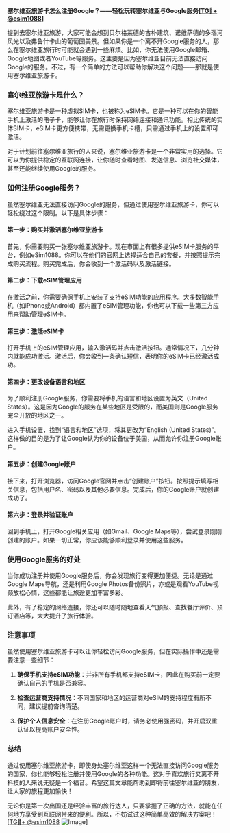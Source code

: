 **塞尔维亚旅游卡怎么注册Google？——轻松玩转塞尔维亚与Google服务[[TG💪+ @esim1088](https://t.me/s/esim1088)]**

提到去塞尔维亚旅游，大家可能会想到贝尔格莱德的古朴建筑、诺维萨德的多瑙河风光以及弗鲁什卡山的葡萄园美景。但如果你是一个离不开Google服务的人，那么在塞尔维亚旅行时可能就会遇到一些麻烦。比如，你无法使用Google邮箱、Google地图或者YouTube等服务。这主要是因为塞尔维亚目前无法直接访问Google的服务。不过，有一个简单的方法可以帮助你解决这个问题——那就是使用塞尔维亚旅游卡。

### 塞尔维亚旅游卡是什么？

塞尔维亚旅游卡是一种虚拟SIM卡，也被称为eSIM卡。它是一种可以在你的智能手机上激活的电子卡，能够让你在旅行时保持网络连接和通讯功能。相比传统的实体SIM卡，eSIM卡更方便携带，无需更换手机卡槽，只需通过手机上的设置即可激活。

对于计划前往塞尔维亚旅行的人来说，塞尔维亚旅游卡是一个非常实用的选择。它可以为你提供稳定的互联网连接，让你随时查看地图、发送信息、浏览社交媒体，甚至还能继续使用Google的服务。

### 如何注册Google服务？

虽然塞尔维亚无法直接访问Google的服务，但通过使用塞尔维亚旅游卡，你可以轻松绕过这个限制。以下是具体步骤：

#### 第一步：购买并激活塞尔维亚旅游卡

首先，你需要购买一张塞尔维亚旅游卡。现在市面上有很多提供eSIM卡服务的平台，例如eSim1088。你可以在他们的官网上选择适合自己的套餐，并按照提示完成购买流程。购买完成后，你会收到一个激活码以及激活链接。

#### 第二步：下载eSIM管理应用

在激活之前，你需要确保手机上安装了支持eSIM功能的应用程序。大多数智能手机（如iPhone或Android）都内置了eSIM管理功能，你也可以下载一些第三方应用来帮助管理eSIM卡。

#### 第三步：激活eSIM卡

打开手机上的eSIM管理应用，输入激活码并点击激活按钮。通常情况下，几分钟内就能成功激活。激活后，你会收到一条确认短信，表明你的eSIM卡已经激活成功。

#### 第四步：更改设备语言和地区

为了顺利注册Google服务，你需要将手机的语言和地区设置为英文（United States）。这是因为Google的服务在某些地区是受限的，而美国则是Google服务完全开放的地区之一。

进入手机设置，找到“语言和地区”选项，将其更改为“English (United States)”。这样做的目的是为了让Google认为你的设备位于美国，从而允许你注册Google账户。

#### 第五步：创建Google账户

接下来，打开浏览器，访问Google官网并点击“创建账户”按钮。按照提示填写相关信息，包括用户名、密码以及其他必要信息。完成后，你的Google账户就创建成功了。

#### 第六步：登录并验证账户

回到手机上，打开Google相关应用（如Gmail、Google Maps等），尝试登录刚刚创建的账户。如果一切正常，你应该能够顺利登录并使用这些服务。

### 使用Google服务的好处

当你成功注册并使用Google服务后，你会发现旅行变得更加便捷。无论是通过Google Maps导航，还是利用Google Photos备份照片，亦或是观看YouTube视频放松心情，这些都能让旅途更加丰富多彩。

此外，有了稳定的网络连接，你还可以随时随地查看天气预报、查找餐厅评价、预订酒店等，大大提升了旅行体验。

### 注意事项

虽然使用塞尔维亚旅游卡可以让你轻松访问Google服务，但在实际操作中还是需要注意一些细节：

1. **确保手机支持eSIM功能**：并非所有手机都支持eSIM卡，因此在购买前一定要确认自己的手机是否兼容。
   
2. **检查运营商支持情况**：不同国家和地区的运营商对eSIM的支持程度有所不同，建议提前咨询清楚。

3. **保护个人信息安全**：在注册Google账户时，请务必使用强密码，并开启双重认证以提高账户安全性。

### 总结

通过使用塞尔维亚旅游卡，即使身处塞尔维亚这样一个无法直接访问Google服务的国家，你也能够轻松注册并使用Google的各种功能。这对于喜欢旅行又离不开科技的人来说无疑是一个福音。希望这篇文章能帮助到即将前往塞尔维亚的朋友，让大家的旅程更加愉快！

无论你是第一次出国还是经验丰富的旅行达人，只要掌握了正确的方法，就能在任何地方享受到互联网带来的便利。所以，不妨试试这种简单高效的解决方案吧！[[TG💪+ @esim1088](https://t.me/s/esim1088) ![Image](https://i.postimg.cc/4NQfJmqS/Snipaste-2025-05-13-00-14-12.png)]